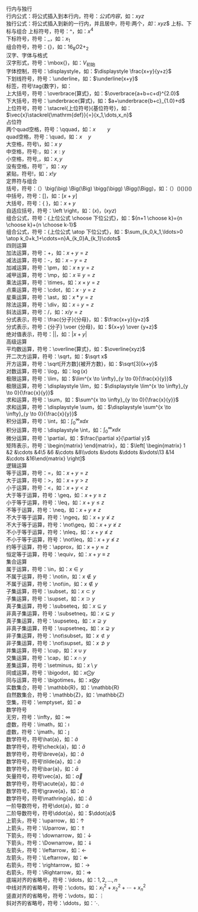 行内与独行  
行内公式：将公式插入到本行内，符号：$公式内容$，如：$xyz$  
独行公式：将公式插入到新的一行内，并且居中，符号:两个$，如：$$xyz$$
上标、下标与组合
上标符号，符号：^，如：$x^4$  
下标符号，符号：_，如：$x_1$  
组合符号，符号：{}，如：${16}_{8}O{2+}_{2}$  
汉字、字体与格式  
汉字形式，符号：\mbox{}，如：$V_{\mbox{初始}}$  
字体控制，符号：\displaystyle，如：$\displaystyle \frac{x+y}{y+z}$  
下划线符号，符号：\underline，如：$\underline{x+y}$  
标签，符号\tag{数字}，如：$\tag{11}$  
上大括号，符号：\overbrace{算式}，如：$\overbrace{a+b+c+d}^{2.0}$  
下大括号，符号：\underbrace{算式}，如：$a+\underbrace{b+c}_{1.0}+d$  
上位符号，符号：\stacrel{上位符号}{基位符号}，如：$\vec{x}\stackrel{\mathrm{def}}{=}{x_1,\dots,x_n}$  
占位符  
两个quad空格，符号：\qquad，如：$x \qquad y$  
quad空格，符号：\quad，如：$x \quad y$  
大空格，符号\，如：$x \ y$  
中空格，符号\:，如：$x : y$  
小空格，符号\,，如：$x , y$  
没有空格，符号``，如：$xy$  
紧贴，符号\!，如：$x ! y$  
定界符与组合  
括号，符号：（）\big(\big) \Big(\Big) \bigg(\bigg) \Bigg(\Bigg)，如：$（）\big(\big) \Big(\Big) \bigg(\bigg) \Bigg(\Bigg)$  
中括号，符号：[]，如：$[x+y]$  
大括号，符号：\{ \}，如：${x+y}$  
自适应括号，符号：\left \right，如：$\left(x\right)$，$\left(x{yz}\right)$  
组合公式，符号：{上位公式 \choose 下位公式}，如：${n+1 \choose k}={n \choose k}+{n \choose k-1}$  
组合公式，符号：{上位公式 \atop 下位公式}，如：$\sum_{k_0,k_1,\ldots>0 \atop k_0+k_1+\cdots=n}A_{k_0}A_{k_1}\cdots$  
四则运算  
加法运算，符号：+，如：$x+y=z$  
减法运算，符号：-，如：$x-y=z$  
加减运算，符号：\pm，如：$x \pm y=z$  
减甲运算，符号：\mp，如：$x \mp y=z$  
乘法运算，符号：\times，如：$x \times y=z$  
点乘运算，符号：\cdot，如：$x \cdot y=z$  
星乘运算，符号：\ast，如：$x \ast y=z$  
除法运算，符号：\div，如：$x \div y=z$  
斜法运算，符号：/，如：$x/y=z$  
分式表示，符号：\frac{分子}{分母}，如：$\frac{x+y}{y+z}$  
分式表示，符号：{分子} \voer {分母}，如：${x+y} \over {y+z}$  
绝对值表示，符号：||，如：$|x+y|$  
高级运算  
平均数运算，符号：\overline{算式}，如：$\overline{xyz}$  
开二次方运算，符号：\sqrt，如：$\sqrt x$  
开方运算，符号：\sqrt[开方数]{被开方数}，如：$\sqrt[3]{x+y}$  
对数运算，符号：\log，如：$\log(x)$  
极限运算，符号：\lim，如：$\lim^{x \to \infty}_{y \to 0}{\frac{x}{y}}$  
极限运算，符号：\displaystyle \lim，如：$\displaystyle \lim^{x \to \infty}_{y \to 0}{\frac{x}{y}}$  
求和运算，符号：\sum，如：$\sum^{x \to \infty}_{y \to 0}{\frac{x}{y}}$  
求和运算，符号：\displaystyle \sum，如：$\displaystyle \sum^{x \to \infty}_{y \to 0}{\frac{x}{y}}$  
积分运算，符号：\int，如：$\int^{\infty}_{0}{xdx}$  
积分运算，符号：\displaystyle \int，如：$\displaystyle \int^{\infty}_{0}{xdx}$  
微分运算，符号：\partial，如：$\frac{\partial x}{\partial y}$  
矩阵表示，符号：\begin{matrix} \end{matrix}，如：$\left[ \begin{matrix} 1 &2 &\cdots &4\5 &6 &\cdots &8\\vdots &\vdots &\ddots &\vdots\13 &14 &\cdots &16\end{matrix} \right]$  
逻辑运算  
等于运算，符号：=，如：$x+y=z$  
大于运算，符号：>，如：$x+y>z$  
小于运算，符号：<，如：$x+y<z$  
大于等于运算，符号：\geq，如：$x+y \geq z$  
小于等于运算，符号：\leq，如：$x+y \leq z$  
不等于运算，符号：\neq，如：$x+y \neq z$  
不大于等于运算，符号：\ngeq，如：$x+y \ngeq z$  
不大于等于运算，符号：\not\geq，如：$x+y \not\geq z$  
不小于等于运算，符号：\nleq，如：$x+y \nleq z$  
不小于等于运算，符号：\not\leq，如：$x+y \not\leq z$  
约等于运算，符号：\approx，如：$x+y \approx z$  
恒定等于运算，符号：\equiv，如：$x+y \equiv z$  
集合运算  
属于运算，符号：\in，如：$x \in y$  
不属于运算，符号：\notin，如：$x \notin y$  
不属于运算，符号：\not\in，如：$x \not\in y$  
子集运算，符号：\subset，如：$x \subset y$  
子集运算，符号：\supset，如：$x \supset y$  
真子集运算，符号：\subseteq，如：$x \subseteq y$  
非真子集运算，符号：\subsetneq，如：$x \subsetneq y$  
真子集运算，符号：\supseteq，如：$x \supseteq y$  
非真子集运算，符号：\supsetneq，如：$x \supsetneq y$  
非子集运算，符号：\not\subset，如：$x \not\subset y$  
非子集运算，符号：\not\supset，如：$x \not\supset y$  
并集运算，符号：\cup，如：$x \cup y$  
交集运算，符号：\cap，如：$x \cap y$  
差集运算，符号：\setminus，如：$x \setminus y$  
同或运算，符号：\bigodot，如：$x \bigodot y$  
同与运算，符号：\bigotimes，如：$x \bigotimes y$  
实数集合，符号：\mathbb{R}，如：\mathbb{R}  
自然数集合，符号：\mathbb{Z}，如：\mathbb{Z}  
空集，符号：\emptyset，如：$\emptyset$  
数学符号  
无穷，符号：\infty，如：$\infty$  
虚数，符号：\imath，如：$\imath$  
虚数，符号：\jmath，如：$\jmath$  
数学符号，符号\hat{a}，如：$\hat{a}$  
数学符号，符号\check{a}，如：$\check{a}$  
数学符号，符号\breve{a}，如：$\breve{a}$  
数学符号，符号\tilde{a}，如：$\tilde{a}$  
数学符号，符号\bar{a}，如：$\bar{a}$  
矢量符号，符号\vec{a}，如：$\vec{a}$  
数学符号，符号\acute{a}，如：$\acute{a}$  
数学符号，符号\grave{a}，如：$\grave{a}$  
数学符号，符号\mathring{a}，如：$\mathring{a}$  
一阶导数符号，符号\dot{a}，如：$\dot{a}$  
二阶导数符号，符号\ddot{a}，如：$\ddot{a}$  
上箭头，符号：\uparrow，如：$\uparrow$  
上箭头，符号：\Uparrow，如：$\Uparrow$  
下箭头，符号：\downarrow，如：$\downarrow$  
下箭头，符号：\Downarrow，如：$\Downarrow$  
左箭头，符号：\leftarrow，如：$\leftarrow$  
左箭头，符号：\Leftarrow，如：$\Leftarrow$  
右箭头，符号：\rightarrow，如：$\rightarrow$  
右箭头，符号：\Rightarrow，如：$\Rightarrow$  
底端对齐的省略号，符号：\ldots，如：$1,2,\ldots,n$  
中线对齐的省略号，符号：\cdots，如：$x_1^2 + x_2^2 + \cdots + x_n^2$  
竖直对齐的省略号，符号：\vdots，如：$\vdots$  
斜对齐的省略号，符号：\ddots，如：$\ddots$  

